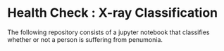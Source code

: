 # Health Check : X-ray Classification
The following repository consists of a jupyter notebook that classifies whether or not a person is suffering from penumonia.<br>
